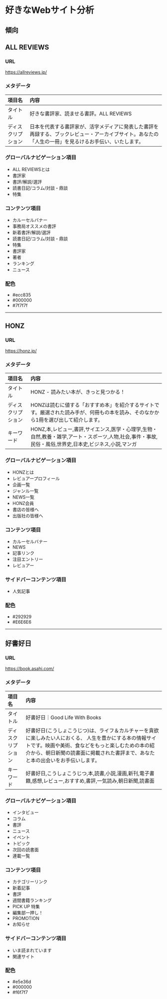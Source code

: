 # 好きなWebサイト分析

## 傾向

## ALL REVIEWS

### URL
https://allreviews.jp/

### メタデータ
| 項目名 | 内容 |
| :-- | :-- |
| タイトル | 好きな書評家、読ませる書評。ALL REVIEWS |
| ディスクリプション | 日本を代表する書評家が、活字メディアに発表した書評を再録する、ブックレビュー・アーカイブサイト。あなたの「人生の一冊」を見るけるお手伝い、いたします。 |

### グローバルナビゲーション項目
- ALL REVIEWSとは
- 書評家
- 書評/解説/選評
- 読書日記/コラム/対談・鼎談
- 特集

### コンテンツ項目
- カルーセルバナー
- 事務局オススメの書評
- 新着書評/解説/選評
- 読書日記/コラム/対談・鼎談
- 特集
- 書評家
- 著者
- ランキング
- ニュース

### 配色
- #ecc835
- #000000
- #7f7f7f

<hr>

## HONZ

### URL
https://honz.jp/

### メタデータ
| 項目名 | 内容 |
| :-- | :-- |
| タイトル | HONZ - 読みたい本が、きっと見つかる！ |
| ディスクリプション | HONZは読むに値する「おすすめ本」を紹介するサイトです。厳選された読み手が、何冊もの本を読み、そのなかから1冊を選び出して紹介します。 |
| キーワード | HONZ,本,レビュー,書評,サイエンス,医学・心理学,生物・自然,教養・雑学,アート・スポーツ,人物,社会,事件・事故,民俗・風俗,世界史,日本史,ビジネス,小説,マンガ |

### グローバルナビゲーション項目
- HONZとは
- レビュアープロフィール
- 企画一覧
- ジャンル一覧
- NEWS一覧
- HONZ会員
- 書店の皆様へ
- 出版社の皆様へ

### コンテンツ項目
- カルーセルバナー
- NEWS
- 記事リンク
- 注目エントリー
- レビュアー

### サイドバーコンテンツ項目
- 人気記事

### 配色
- #292929
- #E6E6E6

<hr>

## 好書好日

### URL
https://book.asahi.com/

### メタデータ
| 項目名 | 内容 |
| :-- | :-- |
| タイトル | 好書好日｜Good Life With Books |
| ディスクリプション | 好書好日(こうしょこうじつ)は、ライフ＆カルチャーを貪欲に楽しみたい人におくる、 人生を豊かにする本の情報サイトです。映画や美術、食などをもっと楽しむための本の紹介から、朝日新聞の読書面に掲載された書評まで、あなたと本の出会いをお手伝いします。 |
| キーワード | 好書好日,こうしょこうじつ,本,読書,小説,漫画,新刊,電子書籍,感想,レビュー,おすすめ,書評,一気読み,朝日新聞,読書面 |

### グローバルナビゲーション項目
- インタビュー
- コラム
- 書評
- ニュース
- イベント
- トピック
- 次回の読書⾯
- 連載一覧

### コンテンツ項目
- カテゴリーリンク
- 新着記事
- 書評
- 週間書籍ランキング
- PICK UP 特集
- 編集部一押し！
- PROMOTION
- お知らせ

### サイドバーコンテンツ項目
- いま読まれています
- 関連サイト

### 配色
- #e5e36d
- #000000
- #f6f7f7
